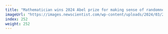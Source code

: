 ```yaml
---
title: "Mathematician wins 2024 Abel prize for making sense of randomness"
imageUrl: "https://images.newscientist.com/wp-content/uploads/2024/03/20102645/SEI_196711739.jpg?width=788"
index: 252
weight: 252
---
```

